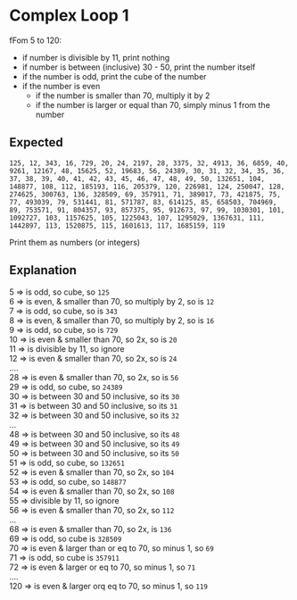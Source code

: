 # Complex Loop 1

fFom 5 to 120:
- if number is divisible by 11, print nothing
- if number is between (inclusive) 30 - 50, print the number itself
- if the number is odd, print the cube of the number
- if the number is even
  - if the number is smaller than 70, multiply it by 2
  - if the number is larger or equal than 70, simply minus 1 from the number

## Expected

```
125, 12, 343, 16, 729, 20, 24, 2197, 28, 3375, 32, 4913, 36, 6859, 40, 9261, 12167, 48, 15625, 52, 19683, 56, 24389, 30, 31, 32, 34, 35, 36, 37, 38, 39, 40, 41, 42, 43, 45, 46, 47, 48, 49, 50, 132651, 104, 148877, 108, 112, 185193, 116, 205379, 120, 226981, 124, 250047, 128, 274625, 300763, 136, 328509, 69, 357911, 71, 389017, 73, 421875, 75, 77, 493039, 79, 531441, 81, 571787, 83, 614125, 85, 658503, 704969, 89, 753571, 91, 804357, 93, 857375, 95, 912673, 97, 99, 1030301, 101, 1092727, 103, 1157625, 105, 1225043, 107, 1295029, 1367631, 111, 1442897, 113, 1520875, 115, 1601613, 117, 1685159, 119
```

Print them as numbers (or integers)

## Explanation

5 => is odd, so cube, so `125`  
6 => is even, & smaller than 70, so multiply by 2, so is `12`  
7 => is odd, so cube, so is `343`  
8 => is even, & smaller than 70, so multiply by 2, so is `16`  
9 => is odd, so cube, so is `729`  
10 => is even & smaller than 70, so 2x, so is `20`  
11 => is divisible by 11, so ignore  
12 => is even & smaller than 70, so 2x, so is `24`  
....  
28 => is even & smaller than 70, so 2x, so is `56`  
29 => is odd, so cube, so `24389`  
30 => is between 30 and 50 inclusive, so its `30`  
31 =>  is between 30 and 50 inclusive, so its `31`  
32 =>  is between 30 and 50 inclusive, so its `32`  
...  
48 =>  is between 30 and 50 inclusive, so its `48`  
49 =>  is between 30 and 50 inclusive, so its `49`  
50 =>  is between 30 and 50 inclusive, so its `50`  
51 => is odd, so cube, so `132651`  
52 => is even & smaller than 70, so 2x, so `104`  
53 => is odd, so cube, so `148877`  
54 => is even & smaller than 70, so 2x, so `108`  
55 => divisible by 11, so ignore  
56 => is even & smaller than 70, so 2x, so `112`  
...  
68 => is even & smaller than 70, so 2x, is `136`  
69 => is odd, so cube is `328509`  
70 => is even & larger than or eq to 70, so minus 1, so `69`  
71 => is odd, so cube is `357911`  
72 => is even & larger or eq to 70, so minus 1, so `71`  
....  
120 => is even & larger orq eq to 70, so minus 1, so `119`  
